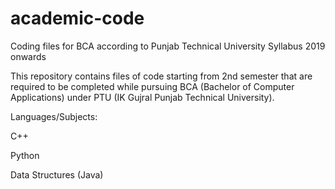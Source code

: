 # academic-code
Coding files for BCA according to Punjab Technical University Syllabus 2019 onwards

This repository contains files of code starting from 2nd semester that are required to be completed while pursuing BCA (Bachelor of Computer Applications) under PTU (IK Gujral Punjab Technical University).

Languages/Subjects:

C++

Python

Data Structures (Java)
